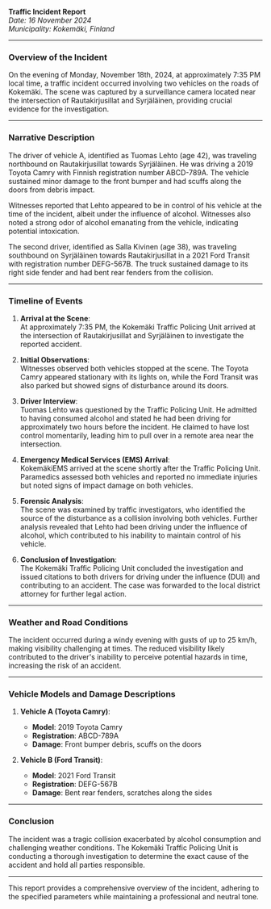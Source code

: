 

**Traffic Incident Report**  
*Date: 16 November 2024*  
*Municipality: Kokemäki, Finland*

---

### Overview of the Incident  

On the evening of Monday, November 18th, 2024, at approximately 7:35 PM local time, a traffic incident occurred involving two vehicles on the roads of Kokemäki. The scene was captured by a surveillance camera located near the intersection of Rautakirjusillat and Syrjäläinen, providing crucial evidence for the investigation.

---

### Narrative Description  

The driver of vehicle A, identified as Tuomas Lehto (age 42), was traveling northbound on Rautakirjusillat towards Syrjäläinen. He was driving a 2019 Toyota Camry with Finnish registration number ABCD-789A. The vehicle sustained minor damage to the front bumper and had scuffs along the doors from debris impact.

Witnesses reported that Lehto appeared to be in control of his vehicle at the time of the incident, albeit under the influence of alcohol. Witnesses also noted a strong odor of alcohol emanating from the vehicle, indicating potential intoxication.

The second driver, identified as Salla Kivinen (age 38), was traveling southbound on Syrjäläinen towards Rautakirjusillat in a 2021 Ford Transit with registration number DEFG-567B. The truck sustained damage to its right side fender and had bent rear fenders from the collision.

---

### Timeline of Events  

1. **Arrival at the Scene**:  
   At approximately 7:35 PM, the Kokemäki Traffic Policing Unit arrived at the intersection of Rautakirjusillat and Syrjäläinen to investigate the reported accident.

2. **Initial Observations**:  
   Witnesses observed both vehicles stopped at the scene. The Toyota Camry appeared stationary with its lights on, while the Ford Transit was also parked but showed signs of disturbance around its doors.

3. **Driver Interview**:  
   Tuomas Lehto was questioned by the Traffic Policing Unit. He admitted to having consumed alcohol and stated he had been driving for approximately two hours before the incident. He claimed to have lost control momentarily, leading him to pull over in a remote area near the intersection.

4. **Emergency Medical Services (EMS) Arrival**:  
   KokemäkiEMS arrived at the scene shortly after the Traffic Policing Unit. Paramedics assessed both vehicles and reported no immediate injuries but noted signs of impact damage on both vehicles.

5. **Forensic Analysis**:  
   The scene was examined by traffic investigators, who identified the source of the disturbance as a collision involving both vehicles. Further analysis revealed that Lehto had been driving under the influence of alcohol, which contributed to his inability to maintain control of his vehicle.

6. **Conclusion of Investigation**:  
   The Kokemäki Traffic Policing Unit concluded the investigation and issued citations to both drivers for driving under the influence (DUI) and contributing to an accident. The case was forwarded to the local district attorney for further legal action.

---

### Weather and Road Conditions  

The incident occurred during a windy evening with gusts of up to 25 km/h, making visibility challenging at times. The reduced visibility likely contributed to the driver's inability to perceive potential hazards in time, increasing the risk of an accident.

---

### Vehicle Models and Damage Descriptions  

1. **Vehicle A (Toyota Camry)**:  
   - **Model**: 2019 Toyota Camry  
   - **Registration**: ABCD-789A  
   - **Damage**: Front bumper debris, scuffs on the doors

2. **Vehicle B (Ford Transit)**:  
   - **Model**: 2021 Ford Transit  
   - **Registration**: DEFG-567B  
   - **Damage**: Bent rear fenders, scratches along the sides

---

### Conclusion  

The incident was a tragic collision exacerbated by alcohol consumption and challenging weather conditions. The Kokemäki Traffic Policing Unit is conducting a thorough investigation to determine the exact cause of the accident and hold all parties responsible.

--- 

This report provides a comprehensive overview of the incident, adhering to the specified parameters while maintaining a professional and neutral tone.